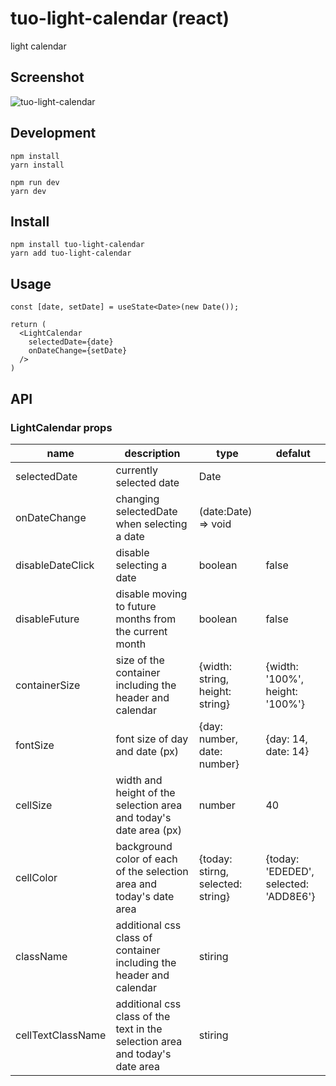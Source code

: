 # tuo-light-calendar (react)
light calendar

## Screenshot
![tuo-light-calendar](https://github.com/tuo-dev/for-photo-storage/assets/137742986/55cc5775-b61e-40d4-8b31-00c36a21ab6f)


## Development

```
npm install
yarn install

npm run dev
yarn dev
```

## Install

```
npm install tuo-light-calendar
yarn add tuo-light-calendar
```

## Usage

```
const [date, setDate] = useState<Date>(new Date());

return (
  <LightCalendar
    selectedDate={date}
    onDateChange={setDate}
  />
)
```

## API

### LightCalendar props

| name | description | type | defalut | 
| --- | --- | --- | --- |
| selectedDate | currently selected date | Date | |
| onDateChange | changing selectedDate when selecting a date | (date:Date) => void | |
| disableDateClick | disable selecting a date | boolean | false |
| disableFuture | disable moving to future months from the current month | boolean | false |
| containerSize | size of the container including the header and calendar | {width: string, height: string} | {width: '100%', height: '100%'} |
| fontSize | font size of day and date (px) | {day: number, date: number} | {day: 14, date: 14} |
| cellSize | width and height of the selection area and today's date area (px) | number | 40 |
| cellColor | background color of each of the selection area and today's date area | {today: stirng, selected: string} | {today: 'EDEDED', selected: 'ADD8E6'} |
| className | additional css class of container including the header and calendar | stiring | |
| cellTextClassName | additional css class of the text in the selection area and today's date area | stiring | |
